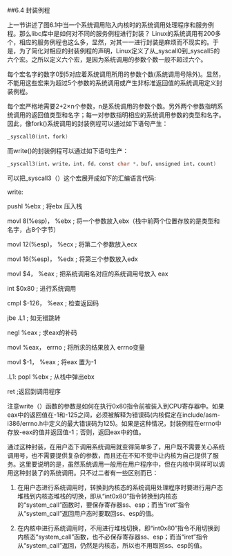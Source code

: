 ##6.4 封装例程

上一节讲述了图6.1中当一个系统调用陷入内核时的系统调用处理程序和服务例程。那么libc库中是如何对不同的服务例程进行封装？
Linux的系统调用有200多个，相应的服务例程也这么多，显然，对其一一进行封装是麻烦而不现实的。于是，为了简化对相应的封装例程的声明，Linux定义了从_syscall0到_syscall5的六个宏。之所以定义六个宏，是因为系统调用的参数个数一般不超过六个。

每个宏名字的数字0到5对应着系统调用所用的参数个数(系统调用号除外)。显然，不能用这些宏来为超过5个参数的系统调用或产生非标准返回值的系统调用定义封装例程。

每个宏严格地需要2+2×n个参数，n是系统调用的参数个数。另外两个参数指明系统调用的返回值类型和名字；每一对参数指明相应的系统调用参数的类型和名字。因此，像fork()系统调用的封装例程可以通过如下语句产生：
```c
_syscall0(int，fork)
```
而write()的封装例程可以通过如下语句生产：
```c
_syscall3(int，write，int，fd，const char *，buf，unsigned int，count)
```
可以把_syscall3（）这个宏展开成如下的汇编语言代码:

write:

pushl %ebx ; 将ebx 压入栈

movl 8(%esp)， %ebx ;
将一个参数放入ebx（栈中前两个位置存放的是类型和名字，占8个字节）

movl 12(%esp)， %ecx ; 将第二个参数放入ecx

movl 16(%esp)， %edx ; 将第三个参数放入edx

movl $4， %eax ; 把系统调用名对应的系统调用号放入 eax

int $0x80 ; 进行系统调用

cmpl $-126， %eax ; 检查返回码

jbe .L1 ; 如无错跳转

negl %eax ; 求eax的补码

movl %eax， errno ; 将所求的结果放入 errno变量

movl $-1， %eax ; 将eax 置为-1

.L1: popl %ebx ; 从栈中弹出ebx

ret ;返回到调用程序

注意write（）函数的参数是如何在执行0x80指令前被装入到CPU寄存器中。如果eax中的返回值在-1和-125之间，必须被解释为错误码(内核假定在include/asm-i386/errno.h中定义的最大错误码为125)。如果是这种情况，封装例程在errno中存放-eax的值并返回值-1；否则，返回eax中的值。

通过这种封装，在用户态下调用系统调用就变得简单多了，用户既不需要关心系统调用号，也不需要提供复杂的参数，而且还在不知不觉中让内核为自己提供了服务。这里要说明的是，虽然系统调用一般用在用户程序中，但在内核中同样可以调用这种封装了的系统调用。只不过二者有一些区别而已：

1.  在用户态进行系统调用时，转换到内核态的系统调用处理程序时要进行用户态堆栈到内核态堆栈的切换，即从“int0x80”指令转换到内核态的“system_call”函数时，要保存寄存器ss、esp；而当“iret”指令从“system_call”返回用户态时要取回ss、esp的值。

2.  在内核中进行系统调用时，不用进行堆栈切换，即“int0x80”指令不用切换到内核态“system_call”函数，也不必保存寄存器ss、esp；而当“iret”指令从“system_call”返回，仍然是内核态，所以也不用取回ss、esp的值。

